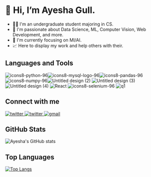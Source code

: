 # 👋 Hi, I’m Ayesha Gull.

* 👩‍💻 I'm an undergraduate student majoring in CS.
* 🌈 I'm passionate about Data Science, ML, Computer Vision, Web Development, and more.
* 🔭 I'm currently focusing on Ml/AI.
* 📈 Here to display my work and help others with their.

## Languages and Tools
![icons8-python-96](https://user-images.githubusercontent.com/106478752/189045726-9f0d46f3-fdfe-4777-bfa2-86117883f0e5.png)![icons8-mysql-logo-96](https://user-images.githubusercontent.com/106478752/189045775-4b735ef7-3444-415d-a0c9-12d32d293541.png)![icons8-pandas-96](https://user-images.githubusercontent.com/106478752/189045740-1fe2153c-de5f-46b9-9ef1-0de2e6a89576.png)![icons8-numpy-96](https://user-images.githubusercontent.com/106478752/189048959-1931796d-fe3c-48e3-8c45-9ed221b561a9.png)![Untitled design (2)](https://user-images.githubusercontent.com/106478752/216510880-8eaee802-6900-4540-841c-62b5a3b7c952.png)
![Untitled design (3)](https://user-images.githubusercontent.com/106478752/216510890-cfe90be9-28b5-439c-8043-ff96fec65400.png)
![Untitled design (4)](https://user-images.githubusercontent.com/106478752/216510892-317ecd1d-6c78-436e-b73e-c062d8e9dcbb.png)
![React](https://user-images.githubusercontent.com/106478752/227698612-29d623b9-519a-4b41-871f-ffa12fd19c64.png)
![icons8-selenium-96](https://user-images.githubusercontent.com/106478752/189048425-74d9e4ae-775d-47d4-9f64-645c1f7845aa.png)
![q1](https://github.com/ayeshag7/Chat2PDF/assets/106478752/9c88e209-3e34-432f-a29f-ad82b4d0f9ec)

## Connect with me

<a href="https://twitter.com/ayesha_g7" target="_blank" rel="nofollow noopener noreferrer">
  <img alt="twitter" src="https://img.shields.io/badge/twitter-%231DA1F2.svg?&style=for-the-badge&logo=twitter&logoColor=white"/>
</a>

<a href="https://ayeshaiq.hashnode.dev/" target="_blank" rel="nofollow noopener noreferrer">
  <img alt="twitter" src="https://img.shields.io/badge/Hashnode-2962FF?style=for-the-badge&logo=hashnode&logoColor=white"/>
</a>

<a href="mailto:ayeshaiqbal2592@gmail.com" target="_blank" rel="nofollow noopener noreferrer">
  <img alt="gmail" src="https://img.shields.io/badge/gmail-%23D14836.svg?&style=for-the-badge&logo=Gmail&logoColor=white"/>
</a>

## GitHub Stats
![Ayesha's GitHub stats](https://github-readme-stats.vercel.app/api?username=ayeshag7&show_icons=true&theme=radical)

## Top Languages
[![Top Langs](https://github-readme-stats.vercel.app/api/top-langs/?username=ayeshag7&theme=radical)](https://github.com/ayeshag7/github-readme-stats)

<!---
ayeshag7/ayeshag7 is a ✨ special ✨ repository because its `README.md` (this file) appears on your GitHub profile.
You can click the Preview link to take a look at your changes.
--->
